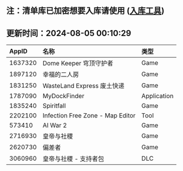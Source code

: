 ## 注：清单库已加密想要入库请使用 ([入库工具](https://github.com/BlankTMing/ManifestAutoUpdate/releases))

## 更新时间：2024-08-05 00:10:29
| AppID | 名称 | 类型  |
| :-------------------- | :----------------------------- | :----------- |
| 1637320 | Dome Keeper 穹顶守护者| Game |
| 1897120 | 幸福的二人房| Game |
| 1831250 | WasteLand Express 废土快递| Game |
| 1787090 | MyDockFinder| Application |
| 1835240 | Spiritfall| Game |
| 2202100 | Infection Free Zone - Map Editor| Tool |
| 573410 | AI War 2| Game |
| 2716930 | 皇帝与社稷| Game |
| 2620730 | 偏差者| Game |
| 3060960 | 皇帝与社稷 - 支持者包| DLC |
